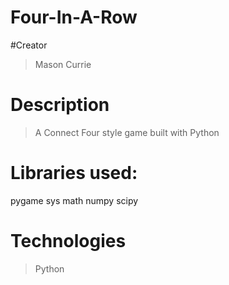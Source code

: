 # Four-In-A-Row
#Creator
> Mason Currie
# Description
> A Connect Four style game built with Python
# Libraries used:
 pygame
 sys
 math
 numpy
 scipy
 
 # Technologies
 > Python
